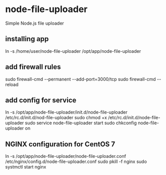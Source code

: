 # node-file-uploader

Simple Node.js file uploader

## installing app
ln -s /home/user/node-file-uploader /opt/app/node-file-uploader

## add firewall rules
sudo firewall-cmd --permanent --add-port=3000/tcp
sudo firewall-cmd --reload

## add config for service
ln -s /opt/app/node-file-uploader/init.d/node-file-uploader /etc/rc.d/init.d/nod-file-uploader
sudo chmod +x /etc/rc.d/init.d/node-file-uploader
sudo service node-file-uploader start
sudo chkconfig node-file-uploader on

## NGINX configuration for CentOS 7
ln -s /opt/app/node-file-uploader/node-file-uploader.conf /etc/nginx/config.d/node-file-uploader.conf
sudo pkill -f nginx
sudo systmctl start nginx
